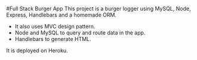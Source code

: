 #Full Stack Burger App
This project is a burger logger using MySQL, Node, Express, Handlebars and a homemade ORM.
* It also uses MVC design pattern.
* Node and MySQL to query and route data in the app. 
* Handlebars to generate  HTML.

It is deployed on Heroku.